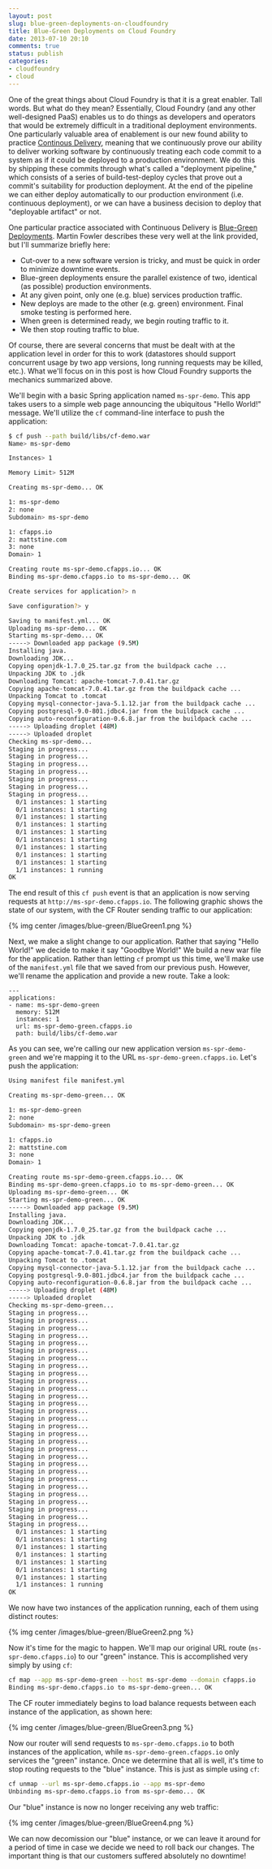 ```yaml
---
layout: post
slug: blue-green-deployments-on-cloudfoundry
title: Blue-Green Deployments on Cloud Foundry
date: 2013-07-10 20:10
comments: true
status: publish
categories: 
- cloudfoundry
- cloud
---
```


One of the great things about Cloud Foundry is that it is a great enabler. Tall words. But what do they mean? Essentially, Cloud Foundry (and any other well-designed PaaS) enables us to do things as developers and operators that would be extremely difficult in a traditional deployment environments. One particularly valuable area of enablement is our new found ability to practice [Continous Delivery](http://continuousdelivery.com/), meaning that we continuously prove our ability to deliver working software by continuously treating each code commit to a system as if it could be deployed to a production environment. We do this by shipping these commits through what's called a "deployment pipeline," which consists of a series of build-test-deploy cycles that prove out a commit's suitability for production deployment. At the end of the pipeline we can either deploy automatically to our production environment (i.e. continuous deployment), or we can have a business decision to deploy that "deployable artifact" or not.

One particular practice associated with Continuous Delivery is [Blue-Green Deployments](http://martinfowler.com/bliki/BlueGreenDeployment.html). Martin Fowler describes these very well at the link provided, but I'll summarize briefly here:

* Cut-over to a new software version is tricky, and must be quick in order to minimize downtime events.
* Blue-green deployments ensure the parallel existence of two, identical (as possible) production environments.
* At any given point, only one (e.g. blue) services production traffic.
* New deploys are made to the other (e.g. green) environment. Final smoke testing is performed here.
* When green is determined ready, we begin routing traffic to it.
* We then stop routing traffic to blue.

Of course, there are several concerns that must be dealt with at the application level in order for this to work (datastores should support concurrent usage by two app versions, long running requests may be killed, etc.). What we'll focus on in this post is how Cloud Foundry supports the mechanics summarized above.

We'll begin with a basic Spring application named `ms-spr-demo`. This app takes users to a simple web page announcing the ubiquitous "Hello World!" message. We'll utilize the `cf` command-line interface to push the application:

``` bash
$ cf push --path build/libs/cf-demo.war
Name> ms-spr-demo

Instances> 1

Memory Limit> 512M

Creating ms-spr-demo... OK

1: ms-spr-demo
2: none
Subdomain> ms-spr-demo

1: cfapps.io
2: mattstine.com
3: none
Domain> 1

Creating route ms-spr-demo.cfapps.io... OK
Binding ms-spr-demo.cfapps.io to ms-spr-demo... OK

Create services for application?> n

Save configuration?> y

Saving to manifest.yml... OK
Uploading ms-spr-demo... OK
Starting ms-spr-demo... OK
-----> Downloaded app package (9.5M)
Installing java.
Downloading JDK...
Copying openjdk-1.7.0_25.tar.gz from the buildpack cache ...
Unpacking JDK to .jdk
Downloading Tomcat: apache-tomcat-7.0.41.tar.gz
Copying apache-tomcat-7.0.41.tar.gz from the buildpack cache ...
Unpacking Tomcat to .tomcat
Copying mysql-connector-java-5.1.12.jar from the buildpack cache ...
Copying postgresql-9.0-801.jdbc4.jar from the buildpack cache ...
Copying auto-reconfiguration-0.6.8.jar from the buildpack cache ...
-----> Uploading droplet (48M)
-----> Uploaded droplet
Checking ms-spr-demo...
Staging in progress...
Staging in progress...
Staging in progress...
Staging in progress...
Staging in progress...
Staging in progress...
Staging in progress...
  0/1 instances: 1 starting
  0/1 instances: 1 starting
  0/1 instances: 1 starting
  0/1 instances: 1 starting
  0/1 instances: 1 starting
  0/1 instances: 1 starting
  0/1 instances: 1 starting
  0/1 instances: 1 starting
  0/1 instances: 1 starting
  1/1 instances: 1 running
OK
```

The end result of this `cf push` event is that an application is now serving requests at `http://ms-spr-demo.cfapps.io`. The following graphic shows the state of our system, with the CF Router sending traffic to our application:

{% img center /images/blue-green/BlueGreen1.png %} 

Next, we make a slight change to our application. Rather that saying "Hello World!" we decide to make it say "Goodbye World!" We build a new war file for the application. Rather than letting `cf` prompt us this time, we'll make use of the `manifest.yml` file that we saved from our previous push. However, we'll rename the application and provide a new route. Take a look:

``` 
---
applications:
- name: ms-spr-demo-green
  memory: 512M
  instances: 1
  url: ms-spr-demo-green.cfapps.io
  path: build/libs/cf-demo.war
```

As you can see, we're calling our new application version `ms-spr-demo-green` and we're mapping it to the URL `ms-spr-demo-green.cfapps.io`. Let's push the application:

``` bash
Using manifest file manifest.yml

Creating ms-spr-demo-green... OK

1: ms-spr-demo-green
2: none
Subdomain> ms-spr-demo-green

1: cfapps.io
2: mattstine.com
3: none
Domain> 1

Creating route ms-spr-demo-green.cfapps.io... OK
Binding ms-spr-demo-green.cfapps.io to ms-spr-demo-green... OK
Uploading ms-spr-demo-green... OK
Starting ms-spr-demo-green... OK
-----> Downloaded app package (9.5M)
Installing java.
Downloading JDK...
Copying openjdk-1.7.0_25.tar.gz from the buildpack cache ...
Unpacking JDK to .jdk
Downloading Tomcat: apache-tomcat-7.0.41.tar.gz
Copying apache-tomcat-7.0.41.tar.gz from the buildpack cache ...
Unpacking Tomcat to .tomcat
Copying mysql-connector-java-5.1.12.jar from the buildpack cache ...
Copying postgresql-9.0-801.jdbc4.jar from the buildpack cache ...
Copying auto-reconfiguration-0.6.8.jar from the buildpack cache ...
-----> Uploading droplet (48M)
-----> Uploaded droplet
Checking ms-spr-demo-green...
Staging in progress...
Staging in progress...
Staging in progress...
Staging in progress...
Staging in progress...
Staging in progress...
Staging in progress...
Staging in progress...
Staging in progress...
Staging in progress...
Staging in progress...
Staging in progress...
Staging in progress...
Staging in progress...
Staging in progress...
Staging in progress...
Staging in progress...
Staging in progress...
Staging in progress...
Staging in progress...
Staging in progress...
Staging in progress...
Staging in progress...
Staging in progress...
Staging in progress...
Staging in progress...
Staging in progress...
Staging in progress...
Staging in progress...
  0/1 instances: 1 starting
  0/1 instances: 1 starting
  0/1 instances: 1 starting
  0/1 instances: 1 starting
  0/1 instances: 1 starting
  0/1 instances: 1 starting
  0/1 instances: 1 starting
  1/1 instances: 1 running
OK
```

We now have two instances of the application running, each of them using distinct routes:

{% img center /images/blue-green/BlueGreen2.png %} 

Now it's time for the magic to happen. We'll map our original URL route (`ms-spr-demo.cfapps.io`) to our "green" instance. This is accomplished very simply by using `cf`:

``` bash
cf map --app ms-spr-demo-green --host ms-spr-demo --domain cfapps.io
Binding ms-spr-demo.cfapps.io to ms-spr-demo-green... OK
```

The CF router immediately begins to load balance requests between each instance of the application, as shown here:

{% img center /images/blue-green/BlueGreen3.png %}

Now our router will send requests to `ms-spr-demo.cfapps.io` to both instances of the application, while `ms-spr-demo-green.cfapps.io` only services the "green" instance. Once we determine that all is well, it's time to stop routing requests to the "blue" instance. This is just as simple using `cf`:

``` bash
cf unmap --url ms-spr-demo.cfapps.io --app ms-spr-demo
Unbinding ms-spr-demo.cfapps.io from ms-spr-demo... OK
```

Our "blue" instance is now no longer receiving any web traffic:

{% img center /images/blue-green/BlueGreen4.png %}

We can now decomission our "blue" instance, or we can leave it around for a period of time in case we decide we need to roll back our changes. The important thing is that our customers suffered absolutely no downtime!



